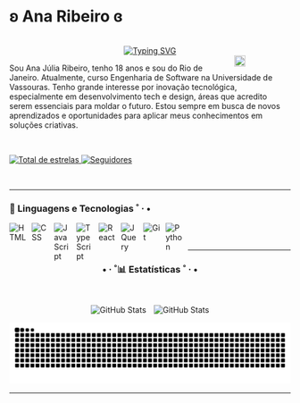 # ʚ Ana Ribeiro ɞ

<br/>

<div align="center">
  <a href="https://git.io/typing-svg"><img src="https://readme-typing-svg.herokuapp.com?font=Poppins&size=24&duration=4000&pause=500&color=A565FF&width=435&lines=%E2%9C%A7+%CB%9A+Ol%C3%A1!+Boas-vindas+ao+meu+perfil+*+%C2%B7" alt="Typing SVG" /></a>
  </a>
</div>
<img align="right" width="20%" height="30%" alt="" src="https://user-images.githubusercontent.com/41929489/144757407-64bd4005-dbba-490f-a600-bb02ee2ab5ac.gif">

Sou Ana Júlia Ribeiro, tenho 18 anos e sou do Rio de Janeiro. Atualmente, curso Engenharia de Software na Universidade de Vassouras. Tenho grande interesse por inovação tecnológica, especialmente em desenvolvimento tech e design, áreas que acredito serem essenciais para moldar o futuro. Estou sempre em busca de novos aprendizados e oportunidades para aplicar meus conhecimentos em soluções criativas.

<br/>

<p align="left">
    <a href="https://github.com/anaribeirocode?tab=repositories&sort=stargazers">
        <img 
            alt="Total de estrelas" 
            title="Total de estrelas GitHub" 
            src="https://custom-icon-badges.demolab.com/github/stars/anaribeirocode?color=993399&style=for-the-badge&labelColor=800080&logo=star&label=estrelas"
        />
    </a>
    <a href="https://github.com/anaribeirocode?tab=followers">
        <img 
            alt="Seguidores" 
            title="Me siga no GitHub" 
            src="https://custom-icon-badges.demolab.com/github/followers/anaribeirocode?color=236ad3&labelColor=1155ba&style=for-the-badge&logo=github&label=Seguidores&logoColor=white"
        />
    </a>
</p>

<br/>

---

### 🤖 Linguagens e Tecnologias ˚ · • 

<img 
    align="left" 
    alt="HTML"
    title="HTML" 
    width="30px" 
    style="padding-right: 10px;" 
    src="https://cdn.jsdelivr.net/gh/devicons/devicon@latest/icons/html5/html5-original.svg" 
/>
<img 
    align="left" 
    alt="CSS" 
    title="CSS"
    width="30px" 
    style="padding-right: 10px;" 
    src="https://cdn.jsdelivr.net/gh/devicons/devicon@latest/icons/css3/css3-original.svg" 
/>
<img 
    align="left" 
    alt="JavaScript" 
    title="JavaScript"
    width="30px" 
    style="padding-right: 10px;" 
    src="https://cdn.jsdelivr.net/gh/devicons/devicon@latest/icons/javascript/javascript-original.svg" 
/>
<img 
    align="left" 
    alt="TypeScript"
    title="TypeScript" 
    width="30px" 
    style="padding-right: 10px;" 
    src="https://cdn.jsdelivr.net/gh/devicons/devicon@latest/icons/typescript/typescript-original.svg" 
/>
<img 
    align="left" 
    alt="React"
    title="React" 
    width="30px" 
    style="padding-right: 10px;" 
    src="https://cdn.jsdelivr.net/gh/devicons/devicon@latest/icons/react/react-original.svg" 
/>
<img 
    align="left" 
    alt="JQuery" 
    title="JQuery"
    width="30px" 
    style="padding-right: 10px;" 
    src="https://cdn.jsdelivr.net/gh/devicons/devicon@latest/icons/jquery/jquery-original.svg" 
/>
<img 
    align="left" 
    alt="Git" 
    title="Git"
    width="30px" 
    style="padding-right: 10px;" 
    src="https://cdn.jsdelivr.net/gh/devicons/devicon@latest/icons/git/git-original.svg" 
/>
<img 
    align="left" 
    alt="Python" 
    title="Python"
    width="30px" 
    style="padding-right: 10px;" 
    src="https://cdn.jsdelivr.net/gh/devicons/devicon@latest/icons/python/python-original.svg" 
/>

<br/>
<br/>

---

<div style="text-align: center;" align="center"> 
  <h3> • · ˚📊 Estatísticas ˚ · • </h3>
  <br>
  <p>
  <img 
    alt="GitHub Stats" 
    height="200" 
    style="padding-right: 10px;" 
    src="https://github-readme-stats.vercel.app/api?username=anaribeirocode&show_icons=true&theme=nightowl&include_all_commits=true&locale=pt-br" 
  />
<img 
      alt="GitHub Stats" 
      height="200" 
      src="https://github-readme-stats.vercel.app/api/top-langs/?username=anaribeirocode&theme=nightowl&layout=compact&custom_title=Tecnologias&langs_count=9" 
  />
</p>

</div>

<picture>
  <source media="(prefers-color-scheme: dark)" srcset="https://raw.githubusercontent.com/anaribeirocode/anaribeirocode/output/github-contribution-grid-snake-dark.svg">
  <source media="(prefers-color-scheme: light)" srcset="https://raw.githubusercontent.com/anaribeirocode/anaribeirocode/output/github-contribution-grid-snake.svg">
  <img alt="github contribution grid snake animation" src="https://raw.githubusercontent.com/anaribeirocode/anaribeirocode/output/github-contribution-grid-snake.svg">
</picture>

---
